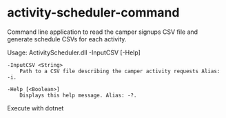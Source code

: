 # activity-scheduler-command

Command line application to read the camper signups CSV file and generate schedule CSVs for each activity.

Usage: ActivityScheduler.dll -InputCSV <String> [-Help]

    -InputCSV <String>
        Path to a CSV file describing the camper activity requests Alias: -i.

    -Help [<Boolean>]
        Displays this help message. Alias: -?.

Execute with dotnet
